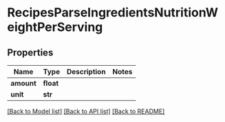 # RecipesParseIngredientsNutritionWeightPerServing

## Properties
Name | Type | Description | Notes
------------ | ------------- | ------------- | -------------
**amount** | **float** |  | 
**unit** | **str** |  | 

[[Back to Model list]](../README.md#documentation-for-models) [[Back to API list]](../README.md#documentation-for-api-endpoints) [[Back to README]](../README.md)


